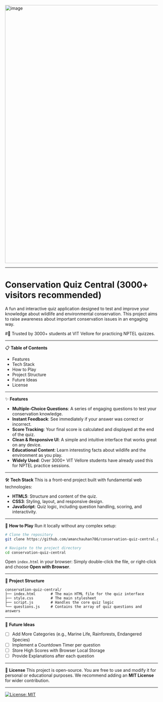 <img width="1867" height="849" alt="image" src="https://github.com/user-attachments/assets/0fd8a721-b1e6-477a-b0cb-67f3371775f3" />

---

# Conservation Quiz Central (3000+ visitors recommended)

A fun and interactive quiz application designed to test and improve your knowledge about wildlife and environmental conservation. This project aims to raise awareness about important conservation issues in an engaging way.

#📢 Trusted by 3000+ students at VIT Vellore for practicing NPTEL quizzes.

---

📋 **Table of Contents**

* Features
* Tech Stack
* How to Play
* Project Structure
* Future Ideas
* License

---

✨ **Features**

* **Multiple-Choice Questions**: A series of engaging questions to test your conservation knowledge.
* **Instant Feedback**: See immediately if your answer was correct or incorrect.
* **Score Tracking**: Your final score is calculated and displayed at the end of the quiz.
* **Clean & Responsive UI**: A simple and intuitive interface that works great on any device.
* **Educational Content**: Learn interesting facts about wildlife and the environment as you play.
* **Widely Used**: Over 3000+ VIT Vellore students have already used this for NPTEL practice sessions.

---

🛠️ **Tech Stack**
This is a front-end project built with fundamental web technologies:

* **HTML5**: Structure and content of the quiz.
* **CSS3**: Styling, layout, and responsive design.
* **JavaScript**: Quiz logic, including question handling, scoring, and interactivity.

---

🚀 **How to Play**
Run it locally without any complex setup:

```bash
# Clone the repository
git clone https://github.com/amanchauhan786/conservation-quiz-central.git

# Navigate to the project directory
cd conservation-quiz-central
```

Open `index.html` in your browser:
Simply double-click the file, or right-click and choose **Open with Browser**.

---

📁 **Project Structure**

```
conservation-quiz-central/
├── index.html       # The main HTML file for the quiz interface
├── style.css        # The main stylesheet
├── script.js        # Handles the core quiz logic
└── questions.js     # Contains the array of quiz questions and answers
```

---

🔮 **Future Ideas**

* [ ] Add More Categories (e.g., Marine Life, Rainforests, Endangered Species)
* [ ] Implement a Countdown Timer per question
* [ ] Store High Scores with Browser Local Storage
* [ ] Provide Explanations after each question

---

📄 **License**
This project is open-source. You are free to use and modify it for personal or educational purposes.
We recommend adding an **MIT License** for wider contribution.

---
[![License: MIT](https://img.shields.io/badge/License-MIT-yellow.svg)](LICENSE)
